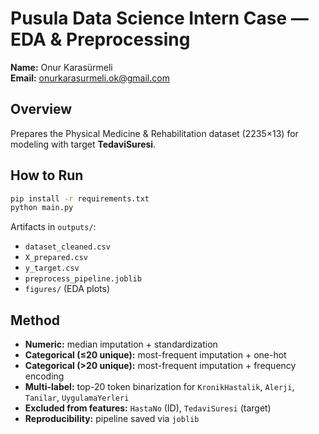 # Pusula Data Science Intern Case — EDA & Preprocessing

**Name:** Onur Karasürmeli  
**Email:** onurkarasurmeli.ok@gmail.com

## Overview
Prepares the Physical Medicine & Rehabilitation dataset (2235×13) for modeling with target **TedaviSuresi**.

## How to Run
```bash
pip install -r requirements.txt
python main.py
```
Artifacts in `outputs/`:
- `dataset_cleaned.csv`
- `X_prepared.csv`
- `y_target.csv`
- `preprocess_pipeline.joblib`
- `figures/` (EDA plots)

## Method
- **Numeric:** median imputation + standardization
- **Categorical (≤20 unique):** most-frequent imputation + one-hot
- **Categorical (&gt;20 unique):** most-frequent imputation + frequency encoding
- **Multi-label:** top-20 token binarization for `KronikHastalik`, `Alerji`, `Tanilar`, `UygulamaYerleri`
- **Excluded from features:** `HastaNo` (ID), `TedaviSuresi` (target)
- **Reproducibility:** pipeline saved via `joblib`
